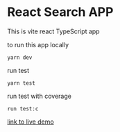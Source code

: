 # React Search APP

This is vite react TypeScript app

to run this app locally

```shell
yarn dev
```

run test

```shell
yarn test
```

run test with coverage

```shell
run test:c
```

[link to live demo](https://kamaal-.github.io/th-fe/)

